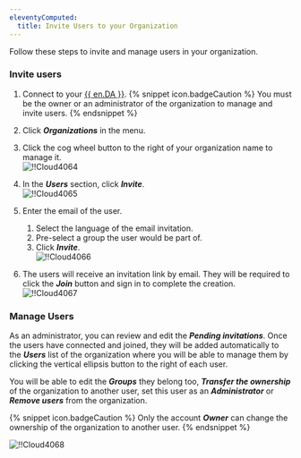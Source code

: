```yaml
---
eleventyComputed:
  title: Invite Users to your Organization
---
```

Follow these steps to invite and manage users in your organization. 

### Invite users 

1. Connect to your [{{ en.DA }}](https://portal.devolutions.com/). 
{% snippet icon.badgeCaution %} 
You must be the owner or an administrator of the organization to manage and invite users. 
{% endsnippet %}
 
2. Click ***Organizations*** in the menu. 
1. Click the cog wheel button to the right of your organization name to manage it.  
![!!Cloud4064](https://webdevolutions.azureedge.net/docs/en/cloud/Cloud4064.png) 
1. In the ***Users*** section, click ***Invite***.  
![!!Cloud4065](https://webdevolutions.azureedge.net/docs/en/cloud/Cloud4065.png) 
1. Enter the email of the user. 
    1. Select the language of the email invitation. 
    1. Pre-select a group the user would be part of. 
    1. Click ***Invite***.  
![!!Cloud4066](https://webdevolutions.azureedge.net/docs/en/cloud/Cloud4066.png) 
1. The users will receive an invitation link by email. They will be required to click the ***Join*** button and sign in to complete the creation.  
![!!Cloud4067](https://webdevolutions.azureedge.net/docs/en/cloud/Cloud4067.png) 

### Manage Users 

As an administrator, you can review and edit the ***Pending invitations***. Once the users have connected and joined, they will be added automatically to the ***Users*** list of the organization where you will be able to manage them by clicking the vertical ellipsis button to the right of each user.  

You will be able to edit the ***Groups*** they belong too, ***Transfer the ownership*** of the organization to another user, set this user as an ***Administrator*** or ***Remove users*** from the organization.  

{% snippet icon.badgeCaution %} 
Only the account ***Owner*** can change the ownership of the organization to another user. 
{% endsnippet %}
 
![!!Cloud4068](https://webdevolutions.azureedge.net/docs/en/cloud/Cloud4068.png) 

